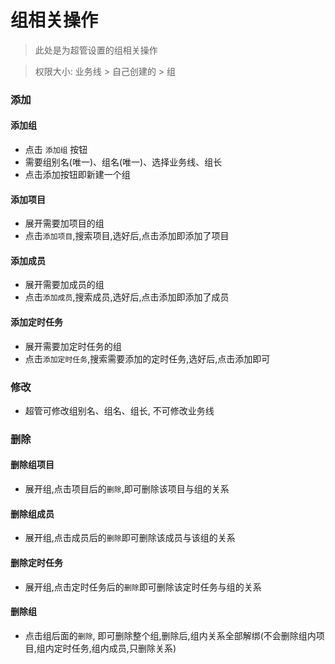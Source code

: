 # 组相关操作

> 此处是为超管设置的组相关操作



> 权限大小: 业务线 > 自己创建的 > 组



### 添加

#### 添加组

- 点击 `添加组` 按钮
- 需要组别名(唯一)、组名(唯一)、选择业务线、组长
- 点击添加按钮即新建一个组

#### 添加项目

- 展开需要加项目的组
- 点击`添加项目`,搜索项目,选好后,点击添加即添加了项目

#### 添加成员

- 展开需要加成员的组
- 点击`添加成员`,搜索成员,选好后,点击添加即添加了成员

#### 添加定时任务

- 展开需要加定时任务的组
- 点击`添加定时任务`,搜索需要添加的定时任务,选好后,点击添加即可



### 修改

- 超管可修改组别名、组名、组长, 不可修改业务线



### 删除

#### 删除组项目

- 展开组,点击项目后的`删除`,即可删除该项目与组的关系

#### 删除组成员

- 展开组,点击成员后的`删除`即可删除该成员与该组的关系

#### 删除定时任务

- 展开组,点击定时任务后的`删除`即可删除该定时任务与组的关系

#### 删除组

- 点击组后面的`删除`, 即可删除整个组,删除后,组内关系全部解绑(不会删除组内项目,组内定时任务,组内成员,只删除关系)





